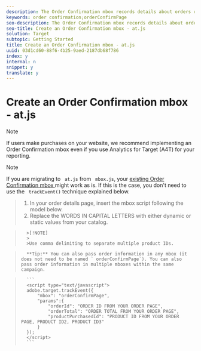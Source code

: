 ```yaml
---
description: The Order Confirmation mbox records details about orders on your site and allows reporting based on revenue and orders. The Order Confirmation mbox can also drive recommendation algorithms, such as "People who bought product x also bought product y."
keywords: order confirmation;orderConfirmPage
seo-description: The Order Confirmation mbox records details about orders on your site and allows reporting based on revenue and orders. The Order Confirmation mbox can also drive recommendation algorithms, such as "People who bought product x also bought product y."
seo-title: Create an Order Confirmation mbox - at.js
solution: Target
subtopic: Getting Started
title: Create an Order Confirmation mbox - at.js
uuid: 03d1cd60-88f6-4b25-9aed-2187db68f786
index: y
internal: n
snippet: y
translate: y
---
```


# Create an Order Confirmation mbox - at.js


>[!NOTE]
>
>If users make purchases on your website, we recommend implementing an Order Confirmation mbox even if you use Analytics for Target (A4T) for your reporting.




>[!NOTE]
>
>If you are migrating to ` at.js` from ` mbox.js`, your [ existing Order Confirmation mbox ](../../../c_seting_up_target/c_implementing_target/t_mbox_download/t_orderconfirm_create.md#task_0036D5F6C062442788BB55E872816D82) might work as is. If this is the case, you don't need to use the ` trackEvent()` technique explained below. 



>1. In your order details page, insert the mbox script following the model below.
>1. Replace the WORDS IN CAPITAL LETTERS with either dynamic or static values from your catalog.


>       >[!NOTE]
>       >
>       >Use comma delimiting to separate multiple product IDs.


>       **Tip:** You can also pass order information in any mbox (it does not need to be named ` orderConfirmPage`). You can also pass order information in multiple mboxes within the same campaign. 

>    
>       ```
>       <script type="text/javascript"> 
>       adobe.target.trackEvent({ 
>           "mbox": "orderConfirmPage", 
>           "params":{  
>               "orderId": "ORDER ID FROM YOUR ORDER PAGE",  
>               "orderTotal": "ORDER TOTAL FROM YOUR ORDER PAGE",  
>               "productPurchasedId": "PRODUCT ID FROM YOUR ORDER PAGE, PRODUCT ID2, PRODUCT ID3"  
>           } 
>       }); 
>       </script> 
>       ```

